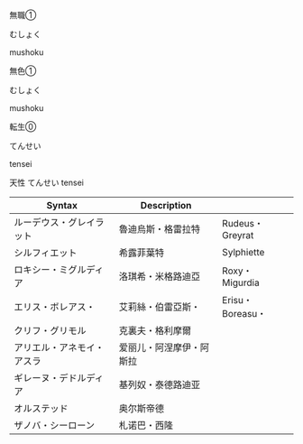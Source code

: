 無職①

むしょく

mushoku

無色①

むしょく

mushoku

転生⓪

てんせい

tensei

天性
てんせい
tensei

| Syntax        | Description  |                |
| ------------- | ------------ | -------------- |
| ルーデウス・グレイラット  | 魯迪烏斯・格雷拉特    | Rudeus・Greyrat |
| シルフィエット       | 希露菲葉特        | Sylphiette     |
| ロキシー・ミグルディア   | 洛琪希・米格路迪亞    | Roxy・Migurdia  |
| エリス・ボレアス・     | 艾莉絲・伯雷亞斯・    | Erisu・Boreasu・ |
| クリフ・グリモル      | 克裏夫・格利摩爾     |                |
| アリエル・アネモイ・アスラ | 爱丽儿・阿涅摩伊・阿斯拉 |                |
| ギレーヌ・デドルディア   | 基列奴・泰德路迪亚    |                |
| オルステッド        | 奥尔斯帝德        |                |
| ザノバ・シーローン     | 札诺巴・西隆       |                |
